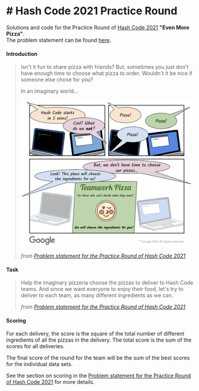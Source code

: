 # \# Hash Code 2021 Practice Round

Solutions and code for the Practice Round of [Hash Code 2021](https://codingcompetitions.withgoogle.com/hashcode) **"Even More Pizza"**.  
The problem statement can be found [here](practice_problem.pdf).

#### Introduction

> Isn't it fun to share pizza with friends?
> But, sometimes you just don't have enough time to choose what pizza to order.
> Wouldn't it be nice if someone else chose for you?
>
> In an imaginary world...
>
> ![Practice Round Teaser](practice_round_teaser.png)
>
> _from [Problem statement for the Practice Round of Hash Code 2021](practice_round_2021_v3.pdf)_


#### Task
> Help the imaginary pizzeria choose the pizzas to deliver to Hash Code teams.
> And since we want everyone to enjoy their food, let's try to deliver to each team, as many different ingredients as we can.
> 
> _from [Problem statement for the Practice Round of Hash Code 2021](practice_round_2021_v3.pdf)_

#### Scoring

For each delivery, the score is the square of the total number of different ingredients of all the pizzas in the delivery.
The total score is the sum of the scores for all deliveries.

The final score of the round for the team will be the sum of the best scores for the individual data sets.

See the section on scoring in the [Problem statement for the Practice Round of Hash Code 2021](practice_round_2021_v3.pdf) for more details.
